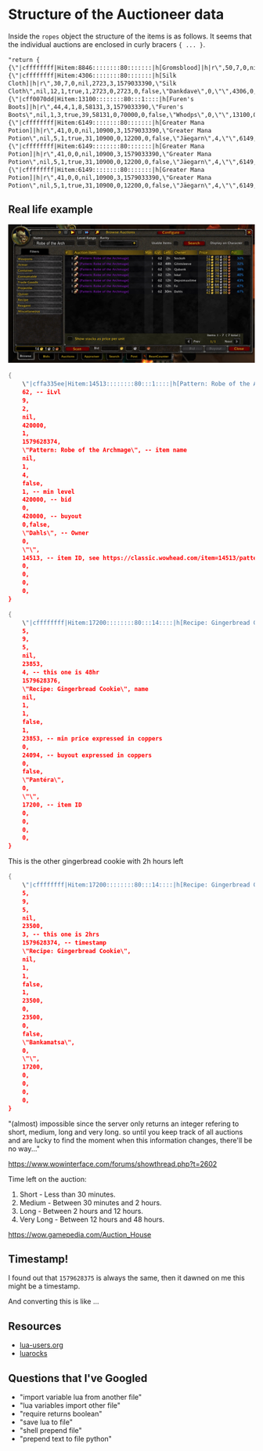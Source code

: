 # Structure of the Auctioneer data

Inside the `ropes` object the structure of the items is as follows. It seems that the individual auctions are enclosed in curly bracers `{ ... }`. 

```
"return {
{\"|cffffffff|Hitem:8846::::::::80:::::::|h[Gromsblood]|h|r\",50,7,0,nil,350750,2,1579033390,\"Gromsblood\",nil,2,1,true,1,350750,0,510000,0,false,\"Kursad\",4,\"\",8846,0,0,0,0,},
{\"|cffffffff|Hitem:4306::::::::80:::::::|h[Silk Cloth]|h|r\",30,7,0,nil,2723,3,1579033390,\"Silk Cloth\",nil,12,1,true,1,2723,0,2723,0,false,\"Dankdave\",0,\"\",4306,0,0,0,0,},
{\"|cff0070dd|Hitem:13100::::::::80:::1::::|h[Furen's Boots]|h|r\",44,4,1,8,58131,3,1579033390,\"Furen's Boots\",nil,1,3,true,39,58131,0,70000,0,false,\"Whodps\",0,\"\",13100,0,0,0,0,},
{\"|cffffffff|Hitem:6149::::::::80:::::::|h[Greater Mana Potion]|h|r\",41,0,0,nil,10900,3,1579033390,\"Greater Mana Potion\",nil,5,1,true,31,10900,0,12200,0,false,\"Jäegarn\",4,\"\",6149,0,0,0,0,},
{\"|cffffffff|Hitem:6149::::::::80:::::::|h[Greater Mana Potion]|h|r\",41,0,0,nil,10900,3,1579033390,\"Greater Mana Potion\",nil,5,1,true,31,10900,0,12200,0,false,\"Jäegarn\",4,\"\",6149,0,0,0,0,},
{\"|cffffffff|Hitem:6149::::::::80:::::::|h[Greater Mana Potion]|h|r\",41,0,0,nil,10900,3,1579033390,\"Greater Mana Potion\",nil,5,1,true,31,10900,0,12200,0,false,\"Jäegarn\",4,\"\",6149,0,0,0,0,},
```

## Real life example

![](../assets/screen.png)

```lua
{
    \"|cffa335ee|Hitem:14513::::::::80:::1::::|h[Pattern: Robe of the Archmage]|h|r\", -- item string
    62, -- iLvl
    9,
    2,
    nil,
    420000,
    1,
    1579628374,
    \"Pattern: Robe of the Archmage\", -- item name
    nil,
    1,
    4,
    false,
    1, -- min level 
    420000, -- bid
    0,
    420000, -- buyout
    0,false,
    \"Dahls\", -- Owner
    0,
    \"\",
    14513, -- item ID, see https://classic.wowhead.com/item=14513/pattern-robe-of-the-archmage
    0,
    0,
    0,
    0,
}
```

```lua
{
    \"|cffffffff|Hitem:17200::::::::80:::14::::|h[Recipe: Gingerbread Cookie]|h|r\",
    5,
    9,
    5,
    nil,
    23853,
    4, -- this one is 48hr 
    1579628376,
    \"Recipe: Gingerbread Cookie\", name
    nil,
    1,
    1,
    false,
    1,
    23853, -- min price expressed in coppers
    0,
    24094, -- buyout expressed in coppers
    0,
    false,
    \"Pantéra\",
    0,
    \"\",
    17200, -- item ID 
    0,
    0,
    0,
    0,
}
```

This is the other gingerbread cookie with 2h hours left

```lua
{
    \"|cffffffff|Hitem:17200::::::::80:::14::::|h[Recipe: Gingerbread Cookie]|h|r\",
    5,
    9,
    5,
    nil,
    23500,
    3, -- this one is 2hrs 
    1579628374, -- timestamp 
    \"Recipe: Gingerbread Cookie\",
    nil,
    1,
    1,
    false,
    1,
    23500,
    0,
    23500,
    0,
    false,
    \"Bankamatsa\",
    0,
    \"\",
    17200,
    0,
    0,
    0,
    0,
}
```

"(almost) impossible since the server only returns an integer refering to short, medium, long and very long. so until you keep track of all auctions and are lucky to find the moment when this information changes, there'll be no way..."

https://www.wowinterface.com/forums/showthread.php?t=2602


Time left on the auction:
1. Short - Less than 30 minutes.
2. Medium - Between 30 minutes and 2 hours.
3. Long - Between 2 hours and 12 hours.
4. Very Long - Between 12 hours and 48 hours.

https://wow.gamepedia.com/Auction_House

## Timestamp! 

I found out that `1579628375` is always the same, then it dawned on me this
might be a timestamp.

And converting this is like ... 

## Resources

* [lua-users.org](http://lua-users.org/wiki/JsonModules)
* [luarocks](https://github.com/luarocks/luarocks/wiki/Using-LuaRocks)

## Questions that I've Googled

* "import variable lua from another file"
* "lua variables import other file"
* "require returns boolean"
* "save lua to file"
* "shell prepend file" 
* "prepend text to file python"